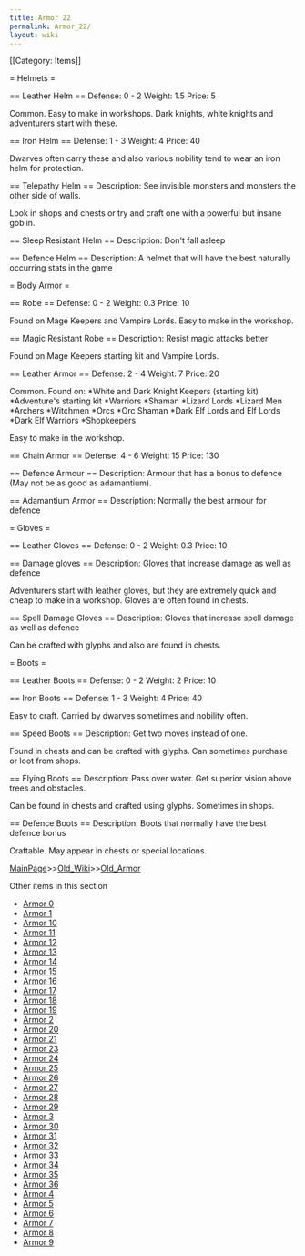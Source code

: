 ```yaml
---
title: Armor 22
permalink: Armor_22/
layout: wiki
---
```

[[Category: Items]]

= Helmets =

== Leather Helm ==
 Defense: 0 - 2
 Weight: 1.5
 Price: 5

Common. Easy to make in workshops. Dark knights, white knights and adventurers start with these.

== Iron Helm ==
 Defense: 1 - 3
 Weight: 4
 Price: 40

Dwarves often carry these and also various nobility tend to wear an iron helm for protection.

== Telepathy Helm ==
 Description: See invisible monsters and monsters the other side of walls.

Look in shops and chests or try and craft one with a powerful but insane goblin.

== Sleep Resistant Helm ==
 Description: Don't fall asleep

== Defence Helm ==
 Description: A helmet that will have the best naturally occurring stats in the game

= Body Armor =

== Robe ==
 Defense: 0 - 2
 Weight: 0.3
 Price: 10

Found on Mage Keepers and Vampire Lords.
Easy to make in the workshop.

== Magic Resistant Robe ==
 Description: Resist magic attacks better

Found on Mage Keepers starting kit and Vampire Lords.

== Leather Armor ==
 Defense: 2 - 4
 Weight: 7
 Price: 20

Common. Found on:
*White and Dark Knight Keepers (starting kit) 
*Adventure's starting kit
*Warriors
*Shaman
*Lizard Lords
*Lizard Men
*Archers
*Witchmen
*Orcs
*Orc Shaman
*Dark Elf Lords and Elf Lords
*Dark Elf Warriors
*Shopkeepers

Easy to make in the workshop.

== Chain Armor ==
 Defense: 4 - 6
 Weight: 15
 Price: 130

== Defence Armour ==
 Description: Armour that has a bonus to defence (May not be as good as adamantium).

== Adamantium Armor ==
 Description: Normally the best armour for defence

= Gloves =

== Leather Gloves ==
 Defense: 0 - 2
 Weight: 0.3
 Price: 10

== Damage gloves ==
 Description: Gloves that increase damage as well as defence

Adventurers start with leather gloves, but they are extremely quick and cheap to make in a workshop. Gloves are often found in chests.

== Spell Damage Gloves ==
 Description: Gloves that increase spell damage as well as defence

Can be crafted with glyphs and also are found in chests.

= Boots =

== Leather Boots ==
 Defense: 0 - 2
 Weight: 2
 Price: 10

== Iron Boots ==
 Defense: 1 - 3
 Weight: 4
 Price: 40

Easy to craft. Carried by dwarves sometimes and nobility often.

== Speed Boots ==
 Description: Get two moves instead of one.

Found in chests and can be crafted with glyphs. Can sometimes purchase or loot from shops.

== Flying Boots ==
 Description: Pass over water. Get superior vision above trees and obstacles.

Can be found in chests and crafted using glyphs. Sometimes in shops.

== Defence Boots ==
 Description: Boots that normally have the best defence bonus

Craftable. May appear in chests or special locations.

[MainPage](/keeperrl_wiki/ "wikilink")>>[Old_Wiki](/keeperrl_wiki/Old_Wiki "wikilink")>>[Old_Armor](/keeperrl_wiki/Old_Armor "wikilink")

Other items in this section
-    [Armor 0](/keeperrl_wiki/Armor_0 "wikilink")
-    [Armor 1](/keeperrl_wiki/Armor_1 "wikilink")
-    [Armor 10](/keeperrl_wiki/Armor_10 "wikilink")
-    [Armor 11](/keeperrl_wiki/Armor_11 "wikilink")
-    [Armor 12](/keeperrl_wiki/Armor_12 "wikilink")
-    [Armor 13](/keeperrl_wiki/Armor_13 "wikilink")
-    [Armor 14](/keeperrl_wiki/Armor_14 "wikilink")
-    [Armor 15](/keeperrl_wiki/Armor_15 "wikilink")
-    [Armor 16](/keeperrl_wiki/Armor_16 "wikilink")
-    [Armor 17](/keeperrl_wiki/Armor_17 "wikilink")
-    [Armor 18](/keeperrl_wiki/Armor_18 "wikilink")
-    [Armor 19](/keeperrl_wiki/Armor_19 "wikilink")
-    [Armor 2](/keeperrl_wiki/Armor_2 "wikilink")
-    [Armor 20](/keeperrl_wiki/Armor_20 "wikilink")
-    [Armor 21](/keeperrl_wiki/Armor_21 "wikilink")
-    [Armor 23](/keeperrl_wiki/Armor_23 "wikilink")
-    [Armor 24](/keeperrl_wiki/Armor_24 "wikilink")
-    [Armor 25](/keeperrl_wiki/Armor_25 "wikilink")
-    [Armor 26](/keeperrl_wiki/Armor_26 "wikilink")
-    [Armor 27](/keeperrl_wiki/Armor_27 "wikilink")
-    [Armor 28](/keeperrl_wiki/Armor_28 "wikilink")
-    [Armor 29](/keeperrl_wiki/Armor_29 "wikilink")
-    [Armor 3](/keeperrl_wiki/Armor_3 "wikilink")
-    [Armor 30](/keeperrl_wiki/Armor_30 "wikilink")
-    [Armor 31](/keeperrl_wiki/Armor_31 "wikilink")
-    [Armor 32](/keeperrl_wiki/Armor_32 "wikilink")
-    [Armor 33](/keeperrl_wiki/Armor_33 "wikilink")
-    [Armor 34](/keeperrl_wiki/Armor_34 "wikilink")
-    [Armor 35](/keeperrl_wiki/Armor_35 "wikilink")
-    [Armor 36](/keeperrl_wiki/Armor_36 "wikilink")
-    [Armor 4](/keeperrl_wiki/Armor_4 "wikilink")
-    [Armor 5](/keeperrl_wiki/Armor_5 "wikilink")
-    [Armor 6](/keeperrl_wiki/Armor_6 "wikilink")
-    [Armor 7](/keeperrl_wiki/Armor_7 "wikilink")
-    [Armor 8](/keeperrl_wiki/Armor_8 "wikilink")
-    [Armor 9](/keeperrl_wiki/Armor_9 "wikilink")
